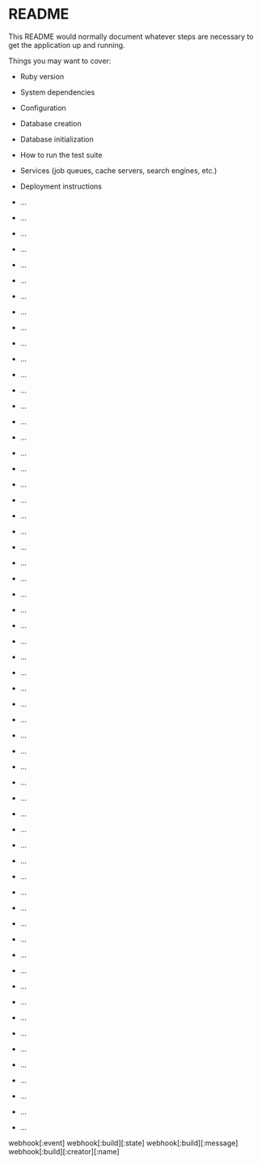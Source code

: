 # README

This README would normally document whatever steps are necessary to get the
application up and running.

Things you may want to cover:

* Ruby version

* System dependencies

* Configuration

* Database creation

* Database initialization

* How to run the test suite

* Services (job queues, cache servers, search engines, etc.)

* Deployment instructions

* ...
* ...
* ...
* ...
* ...
* ...
* ...
* ...
* ...
* ...
* ...
* ...
* ...
* ...
* ...
* ...
* ...
* ...
* ...
* ...
* ...
* ...
* ...
* ...
* ...
* ...
* ...
* ...
* ...
* ...
* ...
* ...
* ...
* ...
* ...
* ...
* ...
* ...
* ...
* ...
* ...
* ...
* ...
* ...
* ...
* ...
* ...
* ...
* ...
* ...
* ...
* ...
* ...
* ...
* ...
* ...
* ...
* ...
* ...
* ...


webhook[:event]
webhook[:build][:state]
webhook[:build][:message]
webhook[:build][:creator][:name]
